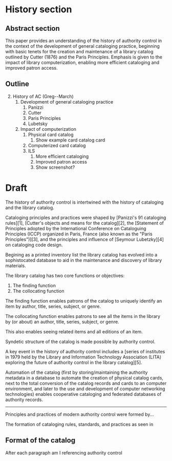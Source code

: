 # History section

## Abstract section

This paper provides an understanding of the history of authority control in the context of the development of general cataloging practice, beginning with basic tenets for the creation and maintenance of a library catalog outlined by Cutter (1876) and the Paris Principles. Emphasis is given to the impact of library computerization, enabling more efficient cataloging and improved patron access.

## Outline

2. History of AC (Greg--March)
	1. Development of general cataloging practice
		1. Panizzi
		2. Cutter
		3. Paris Principles
		4. Lubetsky
	2. Impact of computerization
		1. Physical card catalog
			1. Show example card catalog card
		2. Computerized card catalog
		3. ILS
			1. More efficient cataloging
			2. Improved patron access
			3. Show screenshot?

# Draft

The history of authority control is intertwined with the history of cataloging and the library catalog.

Cataloging principles and practices were shaped by [Panizzi's 91 cataloging rules][1], [Cutter's objects and means for the catalog][2], the [Statement of Principles adopted by the International Conference on Cataloguing Principles (ICCP) organized in Paris, France (also known as the "Paris Principles")][3], and the principles and influence of [Seymour Lubetzky][4] on cataloging code design.

Begining as a printed inventory list the library catalog has evolved into a sophistocated database to aid in the maintenance and discovery of library materials.

The library catalog has two core functions or objectives: 

1. The finding function
2. The collocating function

The finding function enables patrons of the catalog to uniquely identify an item by author, title, series, subject, or genre. 

The collocating function enables patrons to see all the items in the library by (or about) an author, title, series, subject, or genre.

This also enables seeing related items and all editions of an item.

Syndetic structure of the catalog is made possible by authority control.

A key event in the history of authority control includes a [series of institutes in 1979 held by the Library and Information Technology Association (LITA) exploring the future of authority control in the library catalog][5].

Automation of the catalog (first by storing/maintaining the authority metadata in a database to automate the creation of physical catalog cards, next to the total conversion of the catalog records and cards to an computer environment, and later to the use and development of computer networking technologies) enables cooperative cataloging and federated databases of authority records.

---

Principles and practices of modern authority control were formed by...

The formation of cataloging rules, standards, and practices as seen in 

Format of the catalog
---

After each paragraph am I referencing authority control



